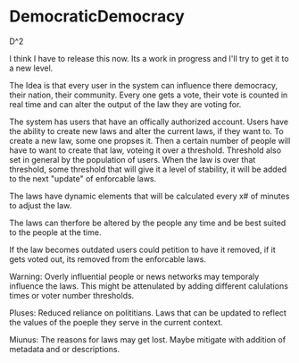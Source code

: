 # DemocraticDemocracy
D^2

I think I have to release this now.
Its a work in progress and I'll try to get it to a new level.

The Idea is that every user in the system can influence there democracy, their nation, their community. 
Every one gets a vote, their vote is counted in real time and can alter the output of the law they are voting for. 

The system has users that have an offically authorized account.
Users have the ability to create new laws and alter the current laws, if they want to.
To create a new law, some one propses it. 
Then a certain number of people will have to want to create that law, voteing it over a threshold. Threshold also set in general by the population of users.
When the law is over that threshold, some threshold that will give it a level of stability, it will be added to the next "update" of enforcable laws.

The laws have dynamic elements that will be calculated every x# of minutes to adjust the law. 

The laws can therfore be altered by the people any time and be best suited to the people at the time.

If the law becomes outdated users could petition to have it removed, if it gets voted out, its removed from the enforcable laws.



Warning:
Overly influential people or news networks may temporaly influence the laws. 
  This might be attenulated by adding different calulations times or voter number thresholds. 


Pluses:
Reduced reliance on polititians.
Laws that can be updated to reflect the values of the poeple they serve in the current context.

Miunus:
The reasons for laws may get lost. Maybe mitigate with addition of metadata and or descriptions.
